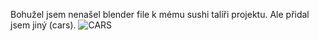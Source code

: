 Bohužel jsem nenašel blender file k mému sushi talíři projektu. Ale přidal jsem jiný (cars).
![CARS](https://github.com/Limcyy/Blender-Projects/assets/150164805/9b7b30f3-8081-4db9-9809-c1c7ba70e537)
